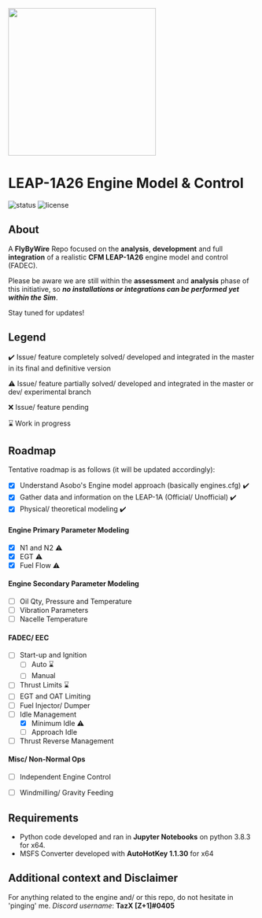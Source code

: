 <img src="https://raw.githubusercontent.com/flybywiresim/fbw-branding/master/png/FBW-Logo.png" placeholder="Flybywire" width="300"/>

# LEAP-1A26 Engine Model & Control

![status](https://img.shields.io/badge/status-Unstable%2F%20WIP-blue)
![license](https://img.shields.io/github/license/flybywiresim/leap-1a26-model)

## About
A **FlyByWire** Repo focused on the **analysis**, **development** and full **integration** of a realistic **CFM LEAP-1A26** engine model and control (FADEC). 

Please be aware we are still within the **assessment** and **analysis** phase of this initiative, so **_no installations or integrations can be performed yet within the Sim_**.

Stay tuned for updates!

## Legend
:heavy_check_mark: Issue/ feature completely solved/ developed and integrated in the master in its final and definitive version

:warning: Issue/ feature partially solved/ developed and integrated in the master or dev/ experimental branch

:x: Issue/ feature pending

:hourglass: Work in progress

## Roadmap
Tentative roadmap is as follows (it will be updated accordingly):

- [x] Understand Asobo's Engine model approach (basically engines.cfg) :heavy_check_mark:
- [x] Gather data and information on the LEAP-1A (Official/ Unofficial) :heavy_check_mark:
- [x] Physical/ theoretical modeling :heavy_check_mark:

#### Engine Primary Parameter Modeling
 - [x] N1 and N2 :warning: 
 - [x] EGT :warning: 
 - [x] Fuel Flow :warning: 
  
#### Engine Secondary Parameter Modeling
 - [ ] Oil Qty, Pressure and Temperature 
 - [ ] Vibration Parameters
 - [ ] Nacelle Temperature

#### FADEC/ EEC
 - [ ] Start-up and Ignition 
    - [ ] Auto :hourglass:
    - [ ] Manual 
 - [ ] Thrust Limits :hourglass:
 - [ ] EGT and OAT Limiting
 - [ ] Fuel Injector/ Dumper
 - [ ] Idle Management
     - [x] Minimum Idle :warning:
     - [ ] Approach Idle
 - [ ] Thrust Reverse Management

#### Misc/ Non-Normal Ops
 - [ ] Independent Engine Control
 - [ ] Windmilling/ Gravity Feeding


## Requirements
* Python code developed and ran in **Jupyter Notebooks** on python 3.8.3 for x64.
* MSFS Converter developed with **AutoHotKey 1.1.30** for x64

## Additional context and Disclaimer
For anything related to the engine and/ or this repo, do not hesitate in 'pinging' me. 
_Discord username_: **TazX [Z+1]#0405**
